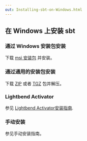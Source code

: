 ```yaml
---
out: Installing-sbt-on-Windows.html
---
```


  [MSI]: $sbt_native_package_base$$app_version$/sbt-$app_version$.msi
  [ZIP]: $sbt_native_package_base$$app_version$/sbt-$app_version$.zip
  [TGZ]: $sbt_native_package_base$$app_version$/sbt-$app_version$.tgz
  [Activator-Installation]: Activator-Installation.html

在 Windows 上安装 sbt
-------------------------

### 通过 Windows 安装包安装

下载 [msi 安装包][MSI] 并安装。

### 通过通用的安装包安装

下载 [ZIP][ZIP] 或者 [TGZ][TGZ] 包并解压。

### Lightbend Activator

参见 [Lightbend Activator安装指南][Activator-Installation].

### 手动安装

参见手动安装指南。
